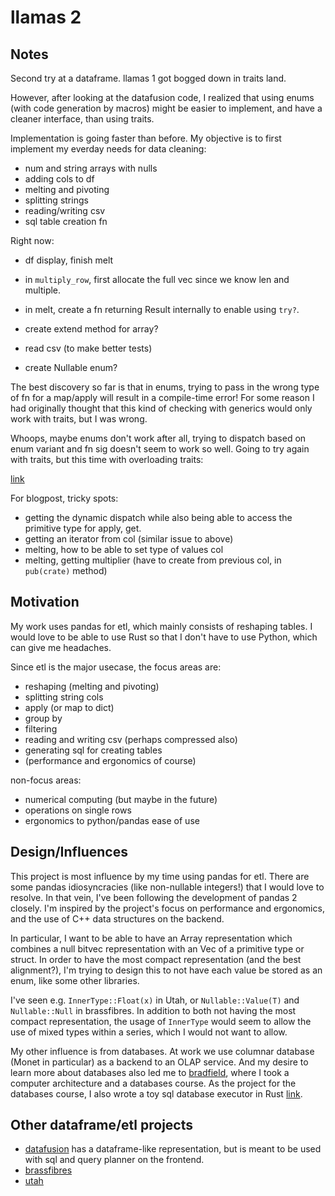 # llamas 2

## Notes
Second try at a dataframe. llamas 1 got bogged down in traits land.

However, after looking at the datafusion code, I realized that using
enums (with code generation by macros) might be easier to implement,
and have a cleaner interface, than using traits.

Implementation is going faster than before. My objective is to first
implement my everday needs for data cleaning:

- num and string arrays with nulls
- adding cols to df
- melting and pivoting
- splitting strings
- reading/writing csv
- sql table creation fn

Right now:
- df display, finish melt
- in `multiply_row`, first allocate the full vec since we know len and multiple.
- in melt, create a fn returning Result internally to enable using `try?`.
- create extend method for array?
- read csv (to make better tests)

- create Nullable enum?

The best discovery so far is that in enums, trying to pass in the
wrong type of fn for a map/apply will result in a compile-time error!
For some reason I had originally thought that this kind of checking with
generics would only work with traits, but I was wrong.

Whoops, maybe enums don't work after all, trying to dispatch based on enum
variant and fn sig doesn't seem to work so well. Going to try again
with traits, but this time with overloading traits:


[link](https://www.reddit.com/r/rust/comments/7zrycu/so_function_overloading_is_part_of_stable_rust/)

For blogpost, tricky spots:

- getting the dynamic dispatch while also being able to access the primitive type for apply, get.
- getting an iterator from col (similar issue to above)
- melting, how to be able to set type of values col
- melting, getting multiplier (have to create from previous col, in `pub(crate)` method)

## Motivation

My work uses pandas for etl, which mainly consists of reshaping tables. I would love to be able to use Rust so that I don't have to use Python, which can give me headaches.

Since etl is the major usecase, the focus areas are:

- reshaping (melting and pivoting)
- splitting string cols
- apply (or map to dict)
- group by
- filtering
- reading and writing csv (perhaps compressed also)
- generating sql for creating tables
- (performance and ergonomics of course)

non-focus areas:

- numerical computing (but maybe in the future)
- operations on single rows
- ergonomics to python/pandas ease of use

## Design/Influences

This project is most influence by my time using pandas for etl. There are some pandas idiosyncracies (like non-nullable integers!) that I would love to resolve. In that vein, I've been following the development of pandas 2 closely. I'm inspired by the project's focus on performance and ergonomics, and the use of C++ data structures on the backend.

In particular, I want to be able to have an Array representation which combines a null bitvec representation with an Vec of a primitive type or struct. In order to have the most compact representation (and the best alignment?), I'm trying to design this to not have each value be stored as an enum, like some other libraries.

I've seen e.g. `InnerType::Float(x)` in Utah, or `Nullable::Value(T)` and `Nullable::Null` in brassfibres. In addition to both not having the most compact representation, the usage of `InnerType` would seem to allow the use of mixed types within a series, which I would not want to allow.

My other influence is from databases. At work we use columnar database (Monet in particular) as a backend to an OLAP service. And my desire to learn more about databases also led me to [bradfield](https://bradfieldcs.com), where I took a computer architecture and a databases course. As the project for the databases course, I also wrote a toy sql database executor in Rust [link](https://github.com/hwchen/lemurdb).

## Other dataframe/etl projects

- [datafusion](https://github.com/datafusion-rs/datafusion-rs) has a dataframe-like representation, but is meant to be used with sql and query planner on the frontend.
- [brassfibres](https://github.com/sinhrks/brassfibre)
- [utah](https://github.com/kernelmachine/utah)
